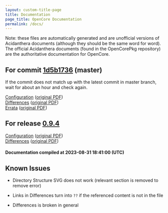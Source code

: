 ```yaml
---
layout: custom-title-page
title: Documentation
page_title: OpenCore Documentation
permalink: /docs/
---
```

Note: these files are automatically generated and are unofficial versions of Acidanthera documents (although they should be the same word for word). The official Acidanthera documents (found in the OpenCorePkg repository) are the authoritative documentation for OpenCore.

## For commit [1d5b1736](https://github.com/acidanthera/OpenCorePkg/tree/1d5b1736fe5a5ef7662b5c076c6d11aac96fd5d6) (master)

If the commit does not match up with the latest commit in master branch, wait for about an hour and check again.

[Configuration](latest/Configuration.html) ([original PDF](https://github.com/acidanthera/OpenCorePkg/blob/1d5b1736fe5a5ef7662b5c076c6d11aac96fd5d6/Docs/Configuration.pdf))
<br>
[Differences](latest/Differences.html) ([original PDF](https://github.com/acidanthera/OpenCorePkg/blob/1d5b1736fe5a5ef7662b5c076c6d11aac96fd5d6/Docs/Differences/Differences.pdf))
<br>
[Errata](latest/Errata.html) ([original PDF](https://github.com/acidanthera/OpenCorePkg/blob/1d5b1736fe5a5ef7662b5c076c6d11aac96fd5d6/Docs/Errata/Errata.pdf))

## For release [0.9.4](https://github.com/acidanthera/OpenCorePkg/tree/0.9.4)

[Configuration](release/Configuration.html) ([original PDF](https://github.com/acidanthera/OpenCorePkg/blob/0.9.4/Docs/Configuration.pdf))
<br>
[Differences](release/Differences.html) ([original PDF](https://github.com/acidanthera/OpenCorePkg/blob/0.9.4/Docs/Differences/Differences.pdf))

#### Documentation compiled at 2023-08-31 18:41:00 (UTC)

## Known Issues

* Directory Structure SVG does not work (relevant section is removed to remove error)

* Links in Differences turn into `??` if the referenced content is not in the file

* Differences is broken in general
